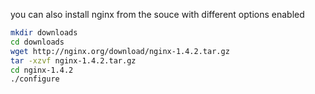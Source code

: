 you can also install nginx from the souce with different options enabled

```bash
mkdir downloads
cd downloads
wget http://nginx.org/download/nginx-1.4.2.tar.gz
tar -xzvf nginx-1.4.2.tar.gz
cd nginx-1.4.2
./configure
```

